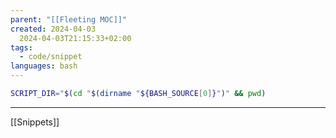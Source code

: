 ```yaml
---
parent: "[[Fleeting MOC]]"
created: 2024-04-03
  2024-04-03T21:15:33+02:00
tags:
  - code/snippet
languages: bash
---
```


```bash
SCRIPT_DIR="$(cd "$(dirname "${BASH_SOURCE[0]}")" && pwd)
```

---

[[Snippets]]
